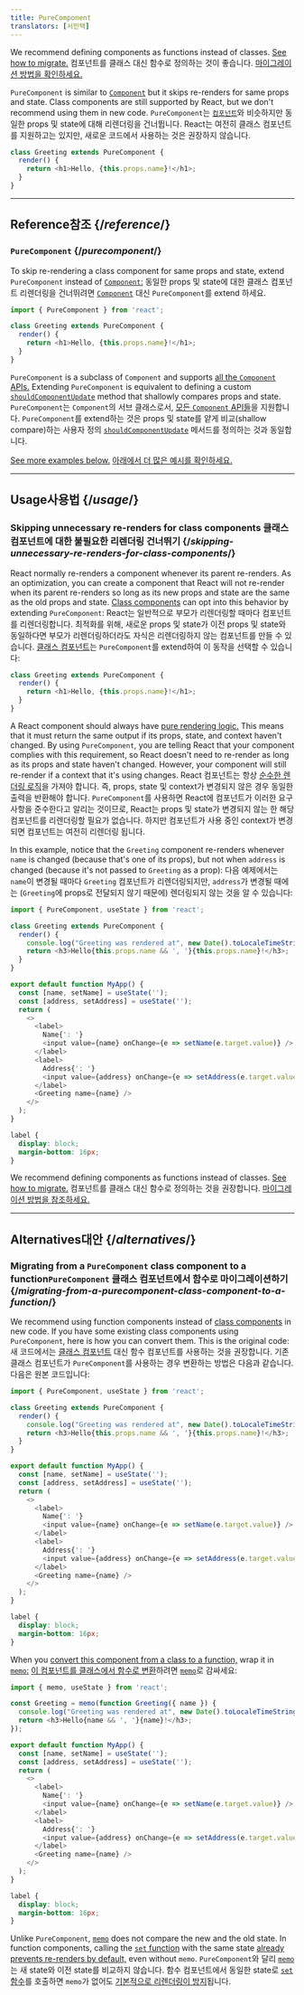 ```yaml
---
title: PureComponent
translators: [서민택]
---
```


<Pitfall>

We recommend defining components as functions instead of classes. [See how to migrate.](#alternatives)
<Trans>컴포넌트를 클래스 대신 함수로 정의하는 것이 좋습니다. [마이그레이션 방법을 확인하세요.](#alternatives)</Trans>

</Pitfall>

<Intro>

`PureComponent` is similar to [`Component`](/reference/react/Component) but it skips re-renders for same props and state. Class components are still supported by React, but we don't recommend using them in new code.
<Trans>`PureComponent`는 [`컴포넌트`](/reference/react/Component)와 비슷하지만 동일한 props 및 state에 대해 리렌더링을 건너뜁니다. React는 여전히 클래스 컴포넌트를 지원하고는 있지만, 새로운 코드에서 사용하는 것은 권장하지 않습니다.</Trans>

```js
class Greeting extends PureComponent {
  render() {
    return <h1>Hello, {this.props.name}!</h1>;
  }
}
```

</Intro>

<InlineToc />

---

## Reference<Trans>참조</Trans> {/*reference*/}

### `PureComponent` {/*purecomponent*/}

To skip re-rendering a class component for same props and state, extend `PureComponent` instead of [`Component`:](/reference/react/Component)
<Trans>동일한 props 및 state에 대한 클래스 컴포넌트 리렌더링을 건너뛰려면 [`Component`](/reference/react/Component) 대신 `PureComponent`를 extend 하세요.</Trans>

```js
import { PureComponent } from 'react';

class Greeting extends PureComponent {
  render() {
    return <h1>Hello, {this.props.name}!</h1>;
  }
}
```

`PureComponent` is a subclass of `Component` and supports [all the `Component` APIs.](/reference/react/Component#reference) Extending `PureComponent` is equivalent to defining a custom [`shouldComponentUpdate`](/reference/react/Component#shouldcomponentupdate) method that shallowly compares props and state.
<Trans>`PureComponent`는 `Component`의 서브 클래스로서, [모든 `Component` API들](/reference/react/Component#reference)을 지원합니다. `PureComponent`를 extend하는 것은 props 및 state를 얕게 비교(shallow compare)하는 사용자 정의 [`shouldComponentUpdate`](/reference/react/Component#shouldcomponentupdate) 메서드를 정의하는 것과 동일합니다.</Trans>

[See more examples below.](#usage)
<Trans>[아래에서 더 많은 예시를 확인하세요.](#usage)</Trans>

---

## Usage<Trans>사용법</Trans> {/*usage*/}

### Skipping unnecessary re-renders for class components <Trans>클래스 컴포넌트에 대한 불필요한 리렌더링 건너뛰기</Trans> {/*skipping-unnecessary-re-renders-for-class-components*/}

React normally re-renders a component whenever its parent re-renders. As an optimization, you can create a component that React will not re-render when its parent re-renders so long as its new props and state are the same as the old props and state. [Class components](/reference/react/Component) can opt into this behavior by extending `PureComponent`:
<Trans>React는 일반적으로 부모가 리렌더링할 때마다 컴포넌트를 리렌더링합니다. 최적화를 위해, 새로운 props 및 state가 이전 props 및 state와 동일하다면 부모가 리렌더링하더라도 자식은 리렌더링하지 않는 컴포넌트를 만들 수 있습니다. [클래스 컴포넌트](/reference/react/Component)는 `PureComponent`를 extend하여 이 동작을 선택할 수 있습니다:</Trans>

```js {1}
class Greeting extends PureComponent {
  render() {
    return <h1>Hello, {this.props.name}!</h1>;
  }
}
```

A React component should always have [pure rendering logic.](/learn/keeping-components-pure) This means that it must return the same output if its props, state, and context haven't changed. By using `PureComponent`, you are telling React that your component complies with this requirement, so React doesn't need to re-render as long as its props and state haven't changed. However, your component will still re-render if a context that it's using changes.
<Trans>React 컴포넌트는 항상 [순수한 렌더링 로직](/learn/keeping-components-pure)을 가져야 합니다. 즉, props, state 및 context가 변경되지 않은 경우 동일한 출력을 반환해야 합니다. `PureComponent`를 사용하면 React에 컴포넌트가 이러한 요구사항을 준수한다고 알리는 것이므로, React는 props 및 state가 변경되지 않는 한 해당 컴포넌트를 리렌더링할 필요가 없습니다. 하지만 컴포넌트가 사용 중인 context가 변경되면 컴포넌트는 여전히 리렌더링 됩니다.</Trans>

In this example, notice that the `Greeting` component re-renders whenever `name` is changed (because that's one of its props), but not when `address` is changed (because it's not passed to `Greeting` as a prop):
<Trans>다음 예제에서는 `name`이 변경될 때마다 `Greeting` 컴포넌트가 리렌더링되지만, `address`가 변경될 때에는 (`Greeting`에 props로 전달되지 않기 때문에) 렌더링되지 않는 것을 알 수 있습니다:</Trans>

<Sandpack>

```js
import { PureComponent, useState } from 'react';

class Greeting extends PureComponent {
  render() {
    console.log("Greeting was rendered at", new Date().toLocaleTimeString());
    return <h3>Hello{this.props.name && ', '}{this.props.name}!</h3>;
  }
}

export default function MyApp() {
  const [name, setName] = useState('');
  const [address, setAddress] = useState('');
  return (
    <>
      <label>
        Name{': '}
        <input value={name} onChange={e => setName(e.target.value)} />
      </label>
      <label>
        Address{': '}
        <input value={address} onChange={e => setAddress(e.target.value)} />
      </label>
      <Greeting name={name} />
    </>
  );
}
```

```css
label {
  display: block;
  margin-bottom: 16px;
}
```

</Sandpack>

<Pitfall>

We recommend defining components as functions instead of classes. [See how to migrate.](#alternatives)
<Trans>컴포넌트를 클래스 대신 함수로 정의하는 것을 권장합니다. [마이그레이션 방법을 참조하세요.](#alternatives)</Trans>

</Pitfall>

---

## Alternatives<Trans>대안</Trans> {/*alternatives*/}

### Migrating from a `PureComponent` class component to a function<Trans>`PureComponent` 클래스 컴포넌트에서 함수로 마이그레이션하기 </Trans> {/*migrating-from-a-purecomponent-class-component-to-a-function*/}

We recommend using function components instead of [class components](/reference/react/Component) in new code. If you have some existing class components using `PureComponent`, here is how you can convert them. This is the original code:
<Trans>새 코드에서는 [클래스 컴포넌트](/reference/react/Component) 대신 함수 컴포넌트를 사용하는 것을 권장합니다. 기존 클래스 컴포넌트가 `PureComponent`를 사용하는 경우 변환하는 방법은 다음과 같습니다. 다음은 원본 코드입니다:</Trans>

<Sandpack>

```js
import { PureComponent, useState } from 'react';

class Greeting extends PureComponent {
  render() {
    console.log("Greeting was rendered at", new Date().toLocaleTimeString());
    return <h3>Hello{this.props.name && ', '}{this.props.name}!</h3>;
  }
}

export default function MyApp() {
  const [name, setName] = useState('');
  const [address, setAddress] = useState('');
  return (
    <>
      <label>
        Name{': '}
        <input value={name} onChange={e => setName(e.target.value)} />
      </label>
      <label>
        Address{': '}
        <input value={address} onChange={e => setAddress(e.target.value)} />
      </label>
      <Greeting name={name} />
    </>
  );
}
```

```css
label {
  display: block;
  margin-bottom: 16px;
}
```

</Sandpack>

When you [convert this component from a class to a function,](/reference/react/Component#alternatives) wrap it in [`memo`:](/reference/react/memo)
<Trans>[이 컴포넌트를 클래스에서 함수로 변환](/reference/react/Component#alternatives)하려면 [`memo`](/reference/react/memo)로 감싸세요:</Trans>

<Sandpack>

```js
import { memo, useState } from 'react';

const Greeting = memo(function Greeting({ name }) {
  console.log("Greeting was rendered at", new Date().toLocaleTimeString());
  return <h3>Hello{name && ', '}{name}!</h3>;
});

export default function MyApp() {
  const [name, setName] = useState('');
  const [address, setAddress] = useState('');
  return (
    <>
      <label>
        Name{': '}
        <input value={name} onChange={e => setName(e.target.value)} />
      </label>
      <label>
        Address{': '}
        <input value={address} onChange={e => setAddress(e.target.value)} />
      </label>
      <Greeting name={name} />
    </>
  );
}
```

```css
label {
  display: block;
  margin-bottom: 16px;
}
```

</Sandpack>

<Note>

Unlike `PureComponent`, [`memo`](/reference/react/memo) does not compare the new and the old state. In function components, calling the [`set` function](/reference/react/useState#setstate) with the same state [already prevents re-renders by default,](/reference/react/memo#updating-a-memoized-component-using-state) even without `memo`.
<Trans>`PureComponent`와 달리 [`memo`](/reference/react/memo)는 새 state와 이전 state를 비교하지 않습니다. 함수 컴포넌트에서 동일한 state로 [`set` 함수](/reference/react/useState#setstate)를 호출하면 `memo`가 없어도 [기본적으로 리렌더링이 방지](/reference/react/memo#updating-a-memoized-component-using-state)됩니다.</Trans>

</Note>
